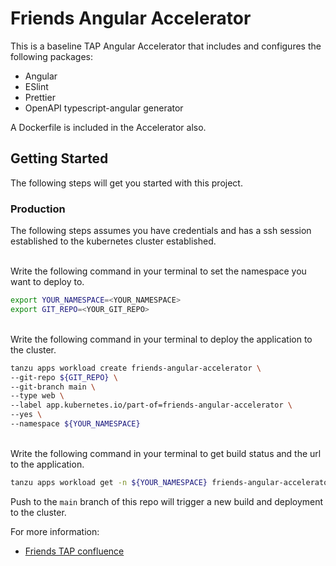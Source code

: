 # Friends Angular Accelerator

This is a baseline  TAP Angular Accelerator that includes and configures the following packages:

* Angular
* ESlint
* Prettier
* OpenAPI typescript-angular generator

A Dockerfile is included in the Accelerator also.

## Getting Started

The following steps will get you started with this project.


### Production

The following steps assumes you have credentials and has a ssh session established to the kubernetes cluster established.

<br>
 Write the following command in your terminal to set the namespace you want to deploy to.

```bash
export YOUR_NAMESPACE=<YOUR_NAMESPACE>
export GIT_REPO=<YOUR_GIT_REPO>
```

<br>
Write the following command in your terminal to deploy the application to the cluster.

```bash
tanzu apps workload create friends-angular-accelerator \
--git-repo ${GIT_REPO} \
--git-branch main \
--type web \
--label app.kubernetes.io/part-of=friends-angular-accelerator \
--yes \
--namespace ${YOUR_NAMESPACE}
```

<br>
Write the following command in your terminal to get build status and the url to the application.

```bash
tanzu apps workload get -n ${YOUR_NAMESPACE} friends-angular-accelerator
```

Push to the ```main``` branch of this repo will trigger a new build and deployment to the cluster.
<br>

For more information:

- [Friends TAP confluence](https://confluence.shared.int.tds.tieto.com/x/PKC2EQ)

